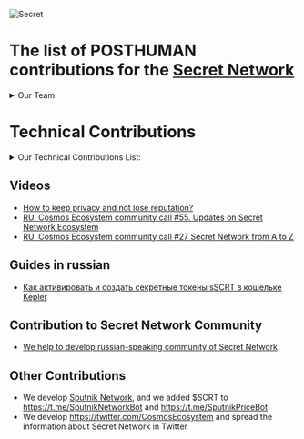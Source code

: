 ![Secret](https://github.com/Validator-POSTHUMAN/contributions/assets/92199696/3b73ee7d-c5af-4e29-a15a-351383f81b5d)
# The list of POSTHUMAN contributions for the [Secret Network](https://scrt.network/)

<details>
  <summary>Our Team:</summary>

- [Vladimir Ponmimajushij Competencies](https://github.com/Antropocosmist/my_competencies)
- [Albert Andrejev Competencies](https://github.com/albertandrejev)
- [Vladimir Synthetic Competencies](https://www.instagram.com/synth_etic_/)
- [Valentin Medniyy Competencies](https://github.com/Medniyy)
- [Eugeniy Yakovishin Competencies](https://github.com/evgen3000)
- [Danil Milyutin Competencies](https://github.com/danilmilyutin)
- All the team could be found here: https://posthuman.digital/team

</details>

# Technical Contributions

<details>
  <summary>Our Technical Contributions List:</summary>

### We're validating [Secret Network](https://www.mintscan.io/secret/validators/secretvaloper1f8chr3y3s9h8g4vc5pg8wvzzhfy3hcxm0re5zc)

### We added $SCRT token into Sputnik Network Bot! 

We develop [Sputnik Network](https://sputnik.exchange/), and we added $SCRT into https://t.me/SputnikNetworkBot and https://t.me/SputnikPriceBot

</details>

## Videos

- [How to keep privacy and not lose reputation?](https://youtu.be/CArcKRzxd78)
- [RU. Cosmos Ecosystem community call #55. Updates on Secret Network Ecosystem](https://youtu.be/VDEDTmOMbWg)
- [RU. Cosmos Ecosystem community call #27 Secret Network from A to Z](https://youtu.be/LVopimoM8Jk)

## Guides in russian

- [Как активировать и создать секретные токены sSCRT в кошельке Kepler](https://medium.com/@antropocosmist/%D0%BA%D0%B0%D0%BA-%D0%B0%D0%BA%D1%82%D0%B8%D0%B2%D0%B8%D1%80%D0%BE%D0%B2%D0%B0%D1%82%D1%8C-%D0%B8-%D1%81%D0%BE%D0%B7%D0%B4%D0%B0%D1%82%D1%8C-%D1%81%D0%B5%D0%BA%D1%80%D0%B5%D1%82%D0%BD%D1%8B%D0%B5-%D1%82%D0%BE%D0%BA%D0%B5%D0%BD%D1%8B-sscrt-%D0%B2-%D0%BA%D0%BE%D1%88%D0%B5%D0%BB%D1%8C%D0%BA%D0%B5-kepler-e0692c2baefd)

## Contribution to Secret Network Community

- [We help to develop russian-speaking community of Secret Network](https://t.me/scrt_russia)

## Other Contributions

- We develop [Sputnik Network](https://sputnik.exchange/), and we added $SCRT to https://t.me/SputnikNetworkBot and https://t.me/SputnikPriceBot
- We develop https://twitter.com/CosmosEcosystem and spread the information about Secret Network in Twitter


